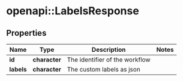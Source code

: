 # openapi::LabelsResponse


## Properties
Name | Type | Description | Notes
------------ | ------------- | ------------- | -------------
**id** | **character** | The identifier of the workflow | 
**labels** | **character** | The custom labels as json | 


